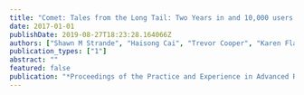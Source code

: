 ```yaml
---
title: "Comet: Tales from the Long Tail: Two Years in and 10,000 users later"
date: 2017-01-01
publishDate: 2019-08-27T18:23:28.164066Z
authors: ["Shawn M Strande", "Haisong Cai", "Trevor Cooper", "Karen Flammer", "Christopher Irving", "Gregor von Laszewski", "Amit Majumdar", "Dmistry Mishin", "Philip Papadopoulos", "Wayne Pfeiffer", " others"]
publication_types: ["1"]
abstract: ""
featured: false
publication: "*Proceedings of the Practice and Experience in Advanced Research Computing 2017 on Sustainability, Success and Impact*"
---
```


